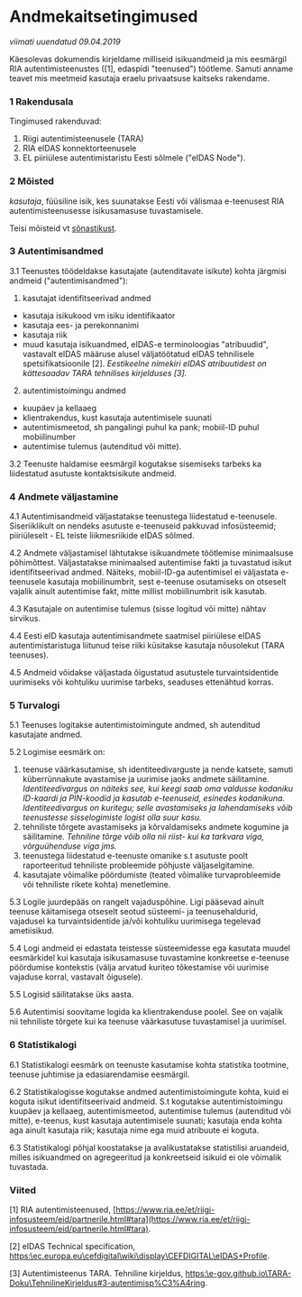 # Andmekaitsetingimused

_viimati uuendatud 09.04.2019_

Käesolevas dokumendis kirjeldame milliseid isikuandmeid ja mis eesmärgil RIA autentimisteenustes ([1], edaspidi "teenused") töötleme. Samuti anname teavet mis meetmeid kasutaja eraelu privaatsuse kaitseks rakendame. 

### 1 Rakendusala

Tingimused rakenduvad:

1. Riigi autentimisteenusele (TARA)
2. RIA eIDAS konnektorteenusele
3. EL piiriülese autentimistaristu Eesti sõlmele ("eIDAS Node").

### 2 Mõisted

_kasutaja_, füüsiline isik, kes suunatakse Eesti või välismaa e-teenusest RIA autentimisteenusesse isikusamasuse tuvastamisele.

Teisi mõisteid vt [sõnastikust](https://e-gov.github.io/TARA-Doku/Sonastik).

### 3 Autentimisandmed

3\.1 Teenustes töödeldakse kasutajate (autenditavate isikute) kohta järgmisi andmeid ("autentimisandmed"):

1. kasutajat identifitseerivad andmed
  - kasutaja isikukood vm isiku identifikaator
  - kasutaja ees- ja perekonnanimi
  - kasutaja riik
  - muud kasutaja isikuandmed, eIDAS-e terminoloogias "atribuudid", vastavalt eIDAS määruse alusel väljatöötatud eIDAS tehnilisele spetsifikatsioonile [2]. _Eestikeelne nimekiri eIDAS atribuutidest on kättesaadav TARA tehnilises kirjelduses [3]._

2. autentimistoimingu andmed
  - kuupäev ja kellaaeg
  - klientrakendus, kust kasutaja autentimisele suunati
  - autentimismeetod, sh pangalingi puhul ka pank; mobiil-ID puhul mobiilinumber
  - autentimise tulemus (autenditud või mitte).

3\.2 Teenuste haldamise eesmärgil kogutakse sisemiseks tarbeks ka liidestatud asutuste kontaktsisikute andmeid.

### 4 Andmete väljastamine

4\.1 Autentimisandmeid väljastatakse teenustega liidestatud e-teenusele. Siseriiklikult on nendeks asutuste e-teenuseid pakkuvad infosüsteemid; piiriüleselt - EL teiste liikmesriikide eIDAS sõlmed.

4\.2 Andmete väljastamisel lähtutakse isikuandmete töötlemise minimaalsuse põhimõttest. Väljastatakse minimaalsed autentimise fakti ja tuvastatud isikut identifitseerivad andmed. Näiteks, mobiil-ID-ga autentimisel ei väljastata e-teenusele kasutaja mobiilinumbrit, sest e-teenuse osutamiseks on otseselt vajalik ainult autentimise fakt, mitte millist mobiilinumbrit isik kasutab.

4\.3 Kasutajale on autentimise tulemus (sisse logitud või mitte) nähtav sirvikus.

4\.4 Eesti eID kasutaja autentimisandmete saatmisel piiriülese eIDAS autentimistaristuga liitunud teise riiki küsitakse kasutaja nõusolekut (TARA teenuses).

4\.5 Andmeid võidakse väljastada õigustatud asutustele turvaintsidentide uurimiseks või kohtuliku uurimise tarbeks, seaduses ettenähtud korras.  

### 5 Turvalogi

5\.1 Teenuses logitakse autentimistoimingute andmed, sh autenditud kasutajate andmed.

5\.2 Logimise eesmärk on:

1. teenuse väärkasutamise, sh identiteedivarguste ja nende katsete, samuti küberrünnakute avastamise ja uurimise jaoks andmete säilitamine. _Identiteedivargus on näiteks see, kui keegi saab oma valdusse kodaniku ID-kaardi ja PIN-koodid ja kasutab e-teenuseid, esinedes kodanikuna. Identiteedivargus on kuritegu; selle avastamiseks ja lahendamiseks võib teenustesse sisselogimiste logist olla suur kasu._ 
2. tehniliste tõrgete avastamiseks ja kõrvaldamiseks andmete kogumine ja säilitamine. _Tehniline tõrge võib olla nii riist- kui ka tarkvara viga, võrguühenduse viga jms._
3. teenustega liidestatud e-teenuste omanike s.t asutuste poolt raporteeritud tehniliste probleemide põhjuste väljaselgitamine.
4. kasutajate võimalike pöördumiste (teated võimalike turvaprobleemide või tehniliste rikete kohta) menetlemine.

5\.3 Logile juurdepääs on rangelt vajaduspõhine. Ligi pääsevad ainult teenuse käitamisega otseselt seotud süsteemi- ja teenusehaldurid, vajadusel ka turvaintsidentide ja/või kohtuliku uurimisega tegelevad ametiisikud.

5\.4 Logi andmeid ei edastata teistesse süsteemidesse ega kasutata muudel eesmärkidel kui kasutaja isikusamasuse tuvastamine konkreetse e-teenuse pöördumise kontekstis (välja arvatud kuriteo tõkestamise või uurimise vajaduse korral, vastavalt õigusele).

5\.5 Logisid säilitatakse üks aasta.

5\.6 Autentimisi soovitame logida ka klientrakenduse poolel. See on vajalik nii tehniliste tõrgete kui ka teenuse väärkasutuse tuvastamisel ja uurimisel.

### 6 Statistikalogi

6\.1 Statistikalogi eesmärk on teenuste kasutamise kohta statistika tootmine, teenuse juhtimise ja edasiarendamise eesmärgil.

6\.2 Statistikalogisse kogutakse andmed autentimistoimingute kohta, kuid ei koguta isikut identifitseerivaid andmeid. S.t kogutakse autentimistoimingu kuupäev ja kellaaeg, autentimismeetod, autentimise tulemus (autenditud või mitte), e-teenus, kust kasutaja autentimisele suunati; kasutaja enda kohta aga ainult kasutaja riik; kasutaja nime ega muid atribuute ei koguta.

6\.3 Statistikalogi põhjal koostatakse ja avalikustatakse statistilisi aruandeid, milles isikuandmed on agregeeritud ja konkreetseid isikuid ei ole võimalik tuvastada.  

### Viited

[1] RIA autentimisteenused, [https://www.ria.ee/et/riigi-infosusteem/eid/partnerile.html#tara](https://www.ria.ee/et/riigi-infosusteem/eid/partnerile.html#tara).

[2] eIDAS Technical specification, [https:\\ec.europa.eu\cefdigital\wiki\display\CEFDIGITAL\eIDAS+Profile](https:\\ec.europa.eu\cefdigital\wiki\display\CEFDIGITAL\eIDAS+Profile).

[3] Autentimisteenus TARA. Tehniline kirjeldus,  [https:\\e-gov.github.io\TARA-Doku\TehnilineKirjeldus#3-autentimisp%C3%A4ring](https:\\e-gov.github.io\TARA-Doku\TehnilineKirjeldus#3-autentimisp%C3%A4ring).
